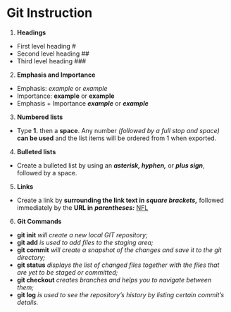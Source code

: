 # Git Instruction
1. **Headings**
* First level heading #
* Second level heading ##
* Third level heading ###
2. **Emphasis and Importance**
* Emphasis: *example* or _example_
* Importance: **example** or __example__
* Emphasis + Importance ***example*** or ___example___
3. **Numbered lists**
* Type **1.** then a **space**. Any number *(followed by a full stop and space)* **can be used** and the list items will be ordered from 1 when exported.
4. **Bulleted lists**
* Create a bulleted list by using an ***asterisk, hyphen,*** or ***plus sign***, followed by a space.
5. **Links**
* Create a link by **surrounding the link text in** ***square brackets,*** followed immediately by the **URL in** ***parentheses:*** [NFL](http://nfl.com/)
6. **Git Commands**
* **git init** *will create a new local GIT repository;*
* **git add** *is used to add files to the staging area;*
* **git commit** *will create a snapshot of the changes and save it to the git directory;*
* **git status** *displays the list of changed files together with the files that are yet to be staged or committed;*
* **git checkout** *creates branches and helps you to navigate between them;*
* **git log** *is used to see the repository’s history by listing certain commit’s details.*
